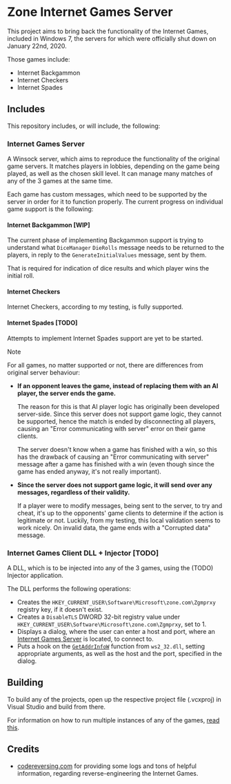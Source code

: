 # Zone Internet Games Server

This project aims to bring back the functionality of the Internet Games, included in Windows 7, the servers for which were officially shut down on January 22nd, 2020.

Those games include:

* Internet Backgammon
* Internet Checkers
* Internet Spades

## Includes

This repository includes, or will include, the following:

### Internet Games Server

A Winsock server, which aims to reproduce the functionality of the original game servers.
It matches players in lobbies, depending on the game being played, as well as the chosen skill level.
It can manage many matches of any of the 3 games at the same time.

Each game has custom messages, which need to be supported by the server in order for it to function properly.
The current progress on individual game support is the following:

#### Internet Backgammon [WIP]

The current phase of implementing Backgammon support is trying to understand what `DiceManager` `DieRolls` message needs to be
returned to the players, in reply to the `GenerateInitialValues` message, sent by them.

That is required for indication of dice results and which player wins the initial roll.

#### Internet Checkers

Internet Checkers, according to my testing, is fully supported.

#### Internet Spades [TODO]

Attempts to implement Internet Spades support are yet to be started.


> [!NOTE]
>
> For all games, no matter supported or not, there are differences from original server behaviour:
>
> * **If an opponent leaves the game, instead of replacing them with an AI player, the server ends the game.**
>
>   The reason for this is that AI player logic has originally been developed server-side.
>   Since this server does not support game logic, they cannot be supported, hence the match is ended
>   by disconnecting all players, causing an "Error communicating with server" error on their game clients.
>
>   The server doesn't know when a game has finished with a win, so this has the drawback of causing
>   an "Error communicating with server" message after a game has finished with a win
>   (even though since the game has ended anyway, it's not really important).
>
> * **Since the server does not support game logic, it will send over any messages, regardless of their validity.**
>
>   If a player were to modify messages, being sent to the server, to try and cheat, it's up to the opponents' game clients to determine if the action is legitimate or not.
>   Luckily, from my testing, this local validation seems to work nicely. On invalid data, the game ends with a "Corrupted data" message.

### Internet Games Client DLL + Injector [TODO]

A DLL, which is to be injected into any of the 3 games, using the (TODO) Injector application.

The DLL performs the following operations:

* Creates the `HKEY_CURRENT_USER\Software\Microsoft\zone.com\Zgmprxy` registry key, if it doesn't exist.
* Creates a `DisableTLS` DWORD 32-bit registry value under `HKEY_CURRENT_USER\Software\Microsoft\zone.com\Zgmprxy`, set to 1.
* Displays a dialog, where the user can enter a host and port, where an [Internet Games Server](#internet-games-server) is located, to connect to.
* Puts a hook on the [`GetAddrInfoW`](https://learn.microsoft.com/en-us/windows/win32/api/ws2tcpip/nf-ws2tcpip-getaddrinfow) function from `ws2_32.dll`, setting appropriate arguments, as well as the host and the port, specified in the dialog.

## Building

To build any of the projects, open up the respective project file (.vcxproj) in Visual Studio and build from there.

For information on how to run multiple instances of any of the games, [read this](docs/MultipleInstances.md).

## Credits

* [codereversing.com](https://www.codereversing.com/archives/138) for providing some logs and tons of helpful information, regarding reverse-engineering the Internet Games.

